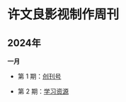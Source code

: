 # 许文良影视制作周刊

## 2024年

**一月**

- 第 1 期：[创刊号](docs/20240105-000创刊号.md)

- 第 2 期：[学习资源](docs/20240117-001学习资源.md)
